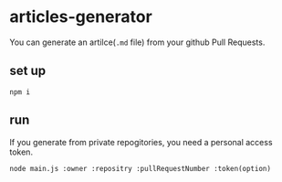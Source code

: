 # articles-generator
You can generate an artilce(`.md` file) from your github Pull Requests.

## set up
```
npm i 
```

## run
If you generate from private repogitories, you need a personal access token.

```
node main.js :owner :repositry :pullRequestNumber :token(option)
```

